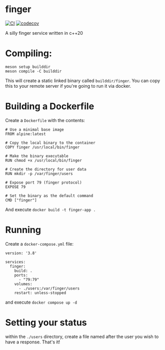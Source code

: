 # finger

[![CI](https://github.com/waffle2k/finger/workflows/CI/badge.svg)](https://github.com/waffle2k/finger/actions)
[![codecov](https://codecov.io/gh/waffle2k/finger/branch/main/graph/badge.svg)](https://codecov.io/gh/waffle2k/finger)

A silly finger service written in c++20

# Compiling:

```
meson setup builddir
meson compile -C builddir
```

This will create a static linked binary called `builddir/finger`. You can copy this to your remote server if you're going to run it via docker.

# Building a Dockerfile

Create a `Dockerfile` with the contents:

```
# Use a minimal base image
FROM alpine:latest

# Copy the local binary to the container
COPY finger /usr/local/bin/finger

# Make the binary executable
RUN chmod +x /usr/local/bin/finger

# Create the directory for user data
RUN mkdir -p /var/finger/users

# Expose port 79 (finger protocol)
EXPOSE 79

# Set the binary as the default command
CMD ["finger"]
```

And execute `docker build -t finger-app .`

# Running

Create a `docker-compose.yml` file:
```
version: '3.8'

services:
  finger:
    build: .
    ports:
      - "79:79"
    volumes:
      - ./users:/var/finger/users
    restart: unless-stopped
```
and execute `docker compose up -d`

# Setting your status
within the `./users` directory, create a file named after the user you wish to have a response. That's it!
